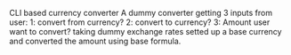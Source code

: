 CLI based currency converter
A dummy converter getting 3 inputs from user:
1: convert from currency?
2: convert to currency?
3: Amount user want to convert?
taking dummy exchange rates setted up a base currency and converted the amount using base formula.